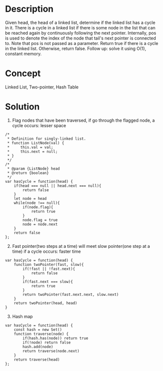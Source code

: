 # Description
Given head, the head of a linked list, determine if the linked list has a cycle in it. There is a cycle in a linked list if there is some node in the list that can be reached again by continuously following the next pointer. Internally, pos is used to denote the index of the node that tail's next pointer is connected to. Note that pos is not passed as a parameter. Return true if there is a cycle in the linked list. Otherwise, return false. Follow up: solve it using O(1), constant memory.
# Concept
Linked List, Two-pointer, Hash Table
# Solution
1. Flag nodes that have been traversed, if go through the flagged node, a cycle occurs: lesser space
```
/*
 * Definition for singly-linked list.
 * function ListNode(val) {
 *     this.val = val;
 *     this.next = null;
 * }
 */
/*
 * @param {ListNode} head
 * @return {boolean}
 */
var hasCycle = function(head) {
    if(head === null || head.next === null){
        return false
    }
    let node = head
    while(node !== null){
        if(node.flag){
            return true
        }    
        node.flag = true
        node = node.next
    }
    return false
};
```
2. Fast pointer(two steps at a time) will meet slow pointer(one step at a time) if a cycle occurs: faster time
```
var hasCycle = function(head) {
    function twoPointer(fast, slow){
        if(!fast || !fast.next){
            return false
        }
        if(fast.next === slow){
            return true
        }
        return twoPointer(fast.next.next, slow.next)
    }
    return twoPointer(head, head)
}
```
3. Hash map
```
var hasCycle = function(head) {
    const hash = new Set()
    function traverse(node) {
        if(hash.has(node)) return true
        if(!node) return false
        hash.add(node)
        return traverse(node.next)
    }
    return traverse(head)
};
```

